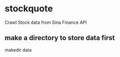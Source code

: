 # stockquote
Crawl Stock data from Sina Finance API

## make a directory to store data first
makedir data